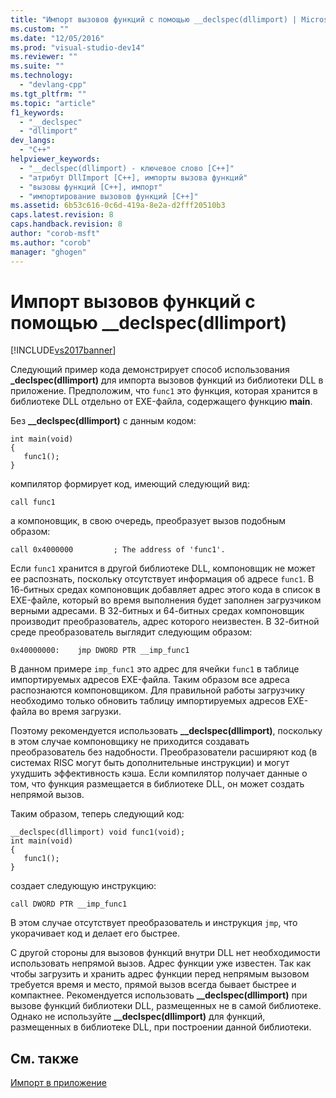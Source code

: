 ```yaml
---
title: "Импорт вызовов функций с помощью __declspec(dllimport) | Microsoft Docs"
ms.custom: ""
ms.date: "12/05/2016"
ms.prod: "visual-studio-dev14"
ms.reviewer: ""
ms.suite: ""
ms.technology: 
  - "devlang-cpp"
ms.tgt_pltfrm: ""
ms.topic: "article"
f1_keywords: 
  - "__declspec"
  - "dllimport"
dev_langs: 
  - "C++"
helpviewer_keywords: 
  - "__declspec(dllimport) - ключевое слово [C++]"
  - "атрибут DllImport [C++], импорты вызова функций"
  - "вызовы функций [C++], импорт"
  - "импортирование вызовов функций [C++]"
ms.assetid: 6b53c616-0c6d-419a-8e2a-d2fff20510b3
caps.latest.revision: 8
caps.handback.revision: 8
author: "corob-msft"
ms.author: "corob"
manager: "ghogen"
---
```

# Импорт вызовов функций с помощью __declspec(dllimport)
[!INCLUDE[vs2017banner](../assembler/inline/includes/vs2017banner.md)]

Следующий пример кода демонстрирует способ использования **\_declspec\(dllimport\)** для импорта вызовов функций из библиотеки DLL в приложение.  Предположим, что `func1` это функция, которая хранится в библиотеке DLL отдельно от EXE\-файла, содержащего функцию **main**.  
  
 Без **\_\_declspec\(dllimport\)** с данным кодом:  
  
```  
int main(void)   
{  
   func1();  
}  
```  
  
 компилятор формирует код, имеющий следующий вид:  
  
```  
call func1  
```  
  
 а компоновщик, в свою очередь, преобразует вызов подобным образом:  
  
```  
call 0x4000000         ; The address of 'func1'.  
```  
  
 Если `func1` хранится в другой библиотеке DLL, компоновщик не может ее распознать, поскольку отсутствует информация об адресе `func1`.  В 16\-битных средах компоновщик добавляет адрес этого кода в список в EXE\-файле, который во время выполнения будет заполнен загрузчиком верными адресами.  В 32\-битных и 64\-битных средах компоновщик производит преобразователь, адрес которого неизвестен.  В 32\-битной среде преобразователь выглядит следующим образом:  
  
```  
0x40000000:    jmp DWORD PTR __imp_func1  
```  
  
 В данном примере `imp_func1` это адрес для ячейки `func1` в таблице импортируемых адресов EXE\-файла.  Таким образом все адреса распознаются компоновщиком.  Для правильной работы загрузчику необходимо только обновить таблицу импортируемых адресов EXE\-файла во время загрузки.  
  
 Поэтому рекомендуется использовать **\_\_declspec\(dllimport\)**, поскольку в этом случае компоновщику не приходится создавать преобразователь без надобности.  Преобразователи расширяют код \(в системах RISC могут быть дополнительные инструкции\) и могут ухудшить эффективность кэша.  Если компилятор получает данные о том, что функция размещается в библиотеке DLL, он может создать непрямой вызов.  
  
 Таким образом, теперь следующий код:  
  
```  
__declspec(dllimport) void func1(void);  
int main(void)   
{  
   func1();  
}  
```  
  
 создает следующую инструкцию:  
  
```  
call DWORD PTR __imp_func1  
```  
  
 В этом случае отсутствует преобразователь и инструкция `jmp`, что укорачивает код и делает его быстрее.  
  
 С другой стороны для вызовов функций внутри DLL нет необходимости использовать непрямой вызов.  Адрес функции уже известен.  Так как чтобы загрузить и хранить адрес функции перед непрямым вызовом требуется время и место, прямой вызов всегда бывает быстрее и компактнее.  Рекомендуется использовать **\_\_declspec\(dllimport\)** при вызове функций библиотеки DLL, размещенных не в самой библиотеке.  Однако не используйте **\_\_declspec\(dllimport\)** для функций, размещенных в библиотеке DLL, при построении данной библиотеки.  
  
## См. также  
 [Импорт в приложение](../build/importing-into-an-application.md)
